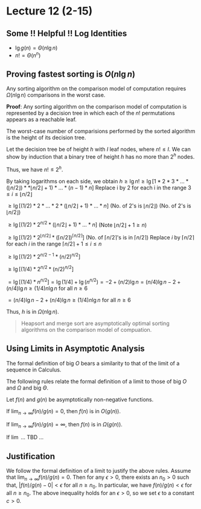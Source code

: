 # Lecture 12 (2-15)

## Some **!! Helpful !!** Log Identities

- $\lg g(n) = \Theta (n \lg n)$
- $n! = \Theta (n^n)$

## Proving fastest sorting is $O(n \lg n)$

Any sorting algorithm on the comparison model of computation requires $\Omega (n \lg n)$ comparisons in the worst case.

**Proof**: Any sorting algorithm on the comparison model of computation is represented by a decision tree in which each of the $n!$ permutations appears as a reachable leaf.

The worst-case number of comparisions performed by the sorted algorithm is the height of its decision tree.

Let the decision tree be of height $h$ with $I$ leaf nodes, where $n! \leq I$.
We can show by induction that a binary tree of height $h$ has no more than $2^h$ nodes.

Thus, we have $n! \leq 2^h$.

By taking logarithms on each side, we obtain
$h \geq \lg n! \geq \lg[1 * 2 * 3 * ... * (\lfloor n/2 \rfloor) * *\lfloor n/2 \rfloor + 1) * ... * (n - 1) *n]$
Replace i by 2 for each i in the range $3 \leq i \leq \lfloor n/2 \rfloor$

$\geq \lg [ (1/2) * 2 * ... * 2 * (\lfloor n/2 \rfloor + 1) * ... * n]$ (No. of 2's is $\lfloor n/2 \rfloor$) 
(No. of 2's is $\lfloor n/2 \rfloor$)  

$\geq \lg [ (1/2) * 2^{n/2} * (\lfloor n/2 \rfloor + 1) * ... * n]$
 (Note $\lfloor n/2 \rfloor + 1 \geq n$) 

$\geq \lg [ (1/2) * 2^{\lfloor n/2 \rfloor} * (\lceil n/2 \rceil)^{\lceil n/2 \rceil}]$
 (No. of $\lceil n/2 \rceil$'s is in $\lceil n/2 \rceil$) 
Replace $i$ by $\lceil n/2 \rceil$ for each $i$ in the range $\lceil n/2 \rceil + 1 \leq i \leq n$

$\geq \lg [ (1/2) * 2^{n/2-1} * (n/2)^{n/2}]$

$\geq \lg [ (1/4) * 2^{n/2} * (n/2)^{n/2}]$

$= \lg [ (1/4) * n^{n/2} ]= \lg (1/4] + \lg(n^{n/2}) = -2 + (n/2)\lg n = (n/4) \lg n - 2 + (n/4) \lg n \geq (1/4) n \lg n$ for all $n \geq 6$

$= (n/4) \lg n - 2 + (n/4) \lg n \geq (1/4) n \lg n$ for all $n \geq 6$

Thus, $h$ is in $\Omega (n \lg n)$.

> Heapsort and merge sort are asymptotically optimal sorting algorithms on the comparison model of compuation.

## Using Limits in Asymptotic Analysis

The formal definition of big $O$ bears a similarity to that of the limit of a sequence in Calculus.

The following rules relate the formal definition of a limit to those of big $O$ and $\Omega$ and big $\Theta$.

Let $f(n)$ and $g(n)$ be asymptotically non-negative functions.

If $\lim_{n \rightarrow \infty} f(n) / g(n) = 0,$ then $f(n)$ is in $O(g(n))$.

If $\lim_{n \rightarrow \infty} f(n) / g(n) = \infty,$ then $f(n)$ is in $\Omega(g(n))$.

If $\lim$ ... TBD ...

## Justification

We follow the formal definition of a limit to justify the above rules.
Assume that $\lim_{n \rightarrow \infty} f(n) / g(n) = 0$.
Then for any $\epsilon > 0$, there exists an $n_0 > 0$ such that,
$|f(n) / g(n) - 0| < \epsilon$ for all $n \geq n_0$.
In particular, we have
$f(n)/g(n) < \epsilon$ for all $n \geq n_0$.
The above inequality holds for an $\epsilon > 0$, so we set $\epsilon$ to a constant $c > 0$.